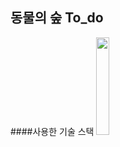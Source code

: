 ## 동물의 숲 To_do

####사용한 기술 스택 
<img src = "https://www.dahiweb.com/wp-content/uploads/2015/09/html5.jpg" width = "20%" height = "20%" >
